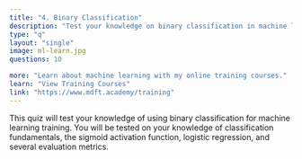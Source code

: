 ```yaml
---
title: "4. Binary Classification"
description: "Test your knowledge on binary classification in machine learning"
type: "q"
layout: "single"
image: ml-learn.jpg
questions: 10

more: "Learn about machine learning with my online training courses."
learn: "View Training Courses"
link: "https://www.mdft.academy/training"
---
```


This quiz will test your knowledge of using binary classification for machine learning training. You will be tested on your knowledge of classification fundamentals, the sigmoid activation function, logistic regression, and several evaluation metrics.
